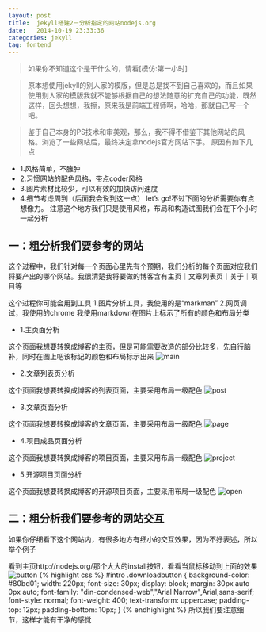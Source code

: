 ```yaml
---
layout: post
title:  jekyll搭建2－分析指定的网站nodejs.org
date:   2014-10-19 23:33:36
categories: jekyll
tag: fontend
---
```


> 如果你不知道这个是干什么的，请看[模仿:第一小时]

> 原本想使用jekyll的别人家的模版，但是总是找不到自己喜欢的，而且如果使用别人家的模版我就不能够根据自己的想法随意的扩充自己的功能，既然这样，回头想想，我擦，原来我是前端工程师啊，哈哈，那就自己写一个吧。

>鉴于自己本身的PS技术和审美观，那么，我不得不借鉴下其他网站的风格。浏览了一些网站后，最终决定拿nodejs官方网站下手。
原因有如下几点

- 1.风格简单，不臃肿
- 2.习惯网站的配色风格，带点coder风格
- 3.图片素材比较少，可以有效的加快访问速度
- 4.细节考虑周到（后面我会说到这一点）
let’s go!不过下面的分析需要你有点想像力。
注意这个地方我们只是使用风格，布局和构造试图我们会在下个小时一起分析


一：粗分析我们要参考的网站
---

这个过程中，我们针对每一个页面心里先有个预期，我们分析的每个页面对应我们将要产出的哪个网站。我很清楚我将要做的博客含有主页｜文章列表页｜关于｜项目等

这个过程你可能会用到工具
1.图片分析工具，我使用的是“markman”
2.网页调试，我使用的chrome
我使用markdown在图片上标示了所有的颜色和布局分类

* 1.主页面分析

这个页面我想要转换成博客的主页，但是可能需要改造的部分比较多，先自行脑补，同时在图上吧该标记的颜色和布局标示出来
![main](/images/post/jekyll/nodejs-main.png)

* 2.文章列表页分析

这个页面我想要转换成博客的列表页面，主要采用布局一级配色
![post](/images/post/jekyll/nodejs-post.png)

* 3.文章页面分析

这个页面我想要转换成博客的文章页面，主要采用布局一级配色
![page](/images/post/jekyll/nodejs-page.png)

* 4.项目成品页面分析

这个页面我想要转换成博客的项目页面，主要采用布局一级配色
![project](/images/post/jekyll/nodejs-project.png)

* 5.开源项目页面分析

这个页面我想要转换成博客的开源项目页面，主要采用布局一级配色
![open](/images/post/jekyll/nodejs-open.png)

二：粗分析我们要参考的网站交互
---
如果你仔细看下这个网站内，有很多地方有细小的交互效果，因为不好表述，所以举个例子

看到主页http://nodejs.org/那个大大的install按钮，看看当鼠标移动到上面的效果
![button](/images/post/jekyll/nodejs-button.png)
{% highlight css %}
#intro .downloadbutton {
    background-color: #80bd01;
    width: 220px;
    font-size: 30px;
    display: block;
    margin: 30px auto 0px auto;
    font-family: "din-condensed-web","Arial Narrow",Arial,sans-serif;
    font-style: normal;
    font-weight: 400;
    text-transform: uppercase;
    padding-top: 12px;
    padding-bottom: 10px;
    }
{% endhighlight %}
所以我们要注意细节，这样才能有干净的感觉